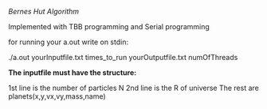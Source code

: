 *Bernes Hut Algorithm*

Implemented with TBB programming and Serial programming


for running your a.out  write on stdin:

./a.out yourInputfile.txt times_to_run yourOutputfile.txt numOfThreads

**The inputfile must have the  structure:** 

1st line is the number of  particles N
2nd line is the R of universe 
The rest are  planets(x,y,vx,vy,mass,name) 
